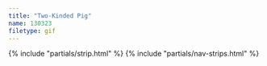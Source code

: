 ```yaml
---
title: "Two-Kinded Pig"
name: 130323
filetype: gif
---
```


{% include "partials/strip.html" %}
{% include "partials/nav-strips.html" %}